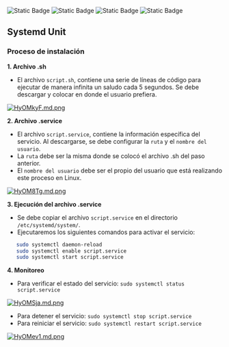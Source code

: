 ![Static Badge](https://img.shields.io/badge/Actividad_%234-green)
![Static Badge](https://img.shields.io/badge/SO1_Secci%C3%B3n_N-2S23-blue)
![Static Badge](https://img.shields.io/badge/Carnet-201908075-red)      ![Static Badge](https://img.shields.io/badge/Estudiante-Juan_José_López_Pérez-red)


## **Systemd Unit**

### Proceso de instalación 

**1. Archivo .sh**
- El archivo `script.sh`, contiene una serie de líneas de código para ejecutar de manera infinita un saludo cada 5 segundos. Se debe descargar y colocar en donde el usuario prefiera.

[![HyOMkyF.md.png](https://iili.io/HyOMkyF.md.png)](https://freeimage.host/i/HyOMkyF)

**2. Archivo .service**
- El archivo `script.service`, contiene la información específica del servicio. Al descargarse, se debe configurar la `ruta` y el `nombre del usuario`.
- La `ruta` debe ser la misma donde se colocó el archivo .sh del paso anterior.
- El `nombre del usuario` debe ser el propio del usuario que está realizando este proceso en Linux.

[![HyOM8Tg.md.png](https://iili.io/HyOM8Tg.md.png)](https://freeimage.host/i/HyOM8Tg)

**3. Ejecución del archivo .service**
- Se debe copiar el archivo `script.service` en el directorio `/etc/systemd/system/`.
- Ejecutaremos los siguientes comandos para activar el servicio:

```bash
   sudo systemctl daemon-reload
   sudo systemctl enable script.service
   sudo systemctl start script.service
```

**4. Monitoreo**
- Para verificar el estado del servicio: `sudo systemctl status script.service`

[![HyOMSja.md.png](https://iili.io/HyOMSja.md.png)](https://freeimage.host/i/HyOMSja)

- Para detener el servicio: `sudo systemctl stop script.service`
- Para reiniciar el servicio: `sudo systemctl restart script.service`

[![HyOMev1.md.png](https://iili.io/HyOMev1.md.png)](https://freeimage.host/i/HyOMev1)
